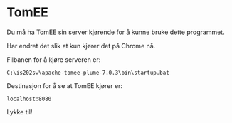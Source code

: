 # TomEE
Du må ha TomEE sin server kjørende for å kunne bruke dette programmet. 

Har endret det slik at kun kjører det på Chrome nå.

Filbanen for å kjøre serveren er:
    
    C:\is202sw\apache-tomee-plume-7.0.3\bin\startup.bat

Destinasjon for å se at TomEE kjører er:

    localhost:8080
    
Lykke til!
